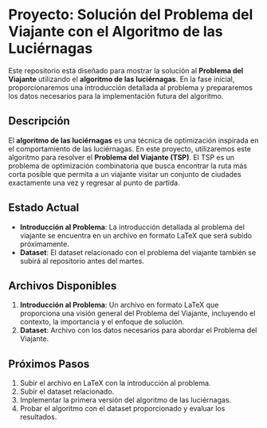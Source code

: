 # Proyecto: Solución del Problema del Viajante con el Algoritmo de las Luciérnagas

Este repositorio está diseñado para mostrar la solución al **Problema del Viajante** utilizando el **algoritmo de las luciérnagas**. En la fase inicial, proporcionaremos una introducción detallada al problema y prepararemos los datos necesarios para la implementación futura del algoritmo.

## Descripción

El **algoritmo de las luciérnagas** es una técnica de optimización inspirada en el comportamiento de las luciérnagas. En este proyecto, utilizaremos este algoritmo para resolver el **Problema del Viajante (TSP)**. El TSP es un problema de optimización combinatoria que busca encontrar la ruta más corta posible que permita a un viajante visitar un conjunto de ciudades exactamente una vez y regresar al punto de partida.

## Estado Actual

- **Introducción al Problema**: La introducción detallada al problema del viajante se encuentra en un archivo en formato LaTeX que será subido próximamente.
- **Dataset**: El dataset relacionado con el problema del viajante también se subirá al repositorio antes del martes.

## Archivos Disponibles

1. **Introducción al Problema**: Un archivo en formato LaTeX que proporciona una visión general del Problema del Viajante, incluyendo el contexto, la importancia y el enfoque de solución.
2. **Dataset**: Archivo con los datos necesarios para abordar el Problema del Viajante. 

## Próximos Pasos

1. Subir el archivo en LaTeX con la introducción al problema.
2. Subir el dataset relacionado.
3. Implementar la primera versión del algoritmo de las luciérnagas.
4. Probar el algoritmo con el dataset proporcionado y evaluar los resultados.
